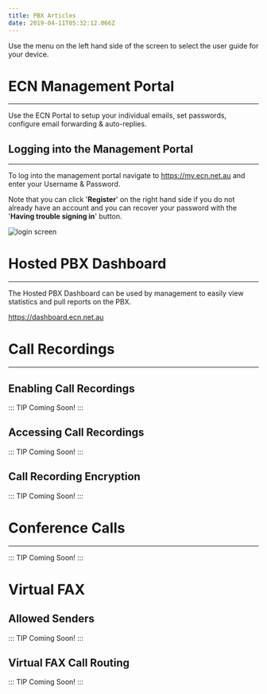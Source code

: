```yaml
---
title: PBX Articles
date: 2019-04-11T05:32:12.066Z
---
```

Use the menu on the left hand side of the screen to select the user guide for your device.

# ECN Management Portal
---
Use the ECN Portal to setup your individual emails, set passwords, configure email forwarding & auto-replies.

## Logging into the Management Portal
---

To log into the management portal navigate to <https://my.ecn.net.au> and enter your Username & Password.

Note that you can click '**Register**' on the right hand side if you do not already have an account and you can recover your password with the '**Having trouble signing in**' button.

![login screen](/images/screen-shot-2019-04-15-at-2.49.17-pm.png)

# Hosted PBX Dashboard
--- 
The Hosted PBX Dashboard can be used by management to easily view statistics and pull reports on the PBX.

<https://dashboard.ecn.net.au>

# Call Recordings
---
## Enabling Call Recordings

::: TIP 
Coming Soon! 
:::

## Accessing Call Recordings

::: TIP 
Coming Soon! 
:::

## Call Recording Encryption

::: TIP 
Coming Soon! 
:::

# Conference Calls
---
::: TIP 
Coming Soon! 
:::

# Virtual FAX

## Allowed Senders

::: TIP 
Coming Soon! 
:::

## Virtual FAX Call Routing

::: TIP 
Coming Soon! 
:::
